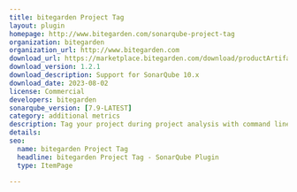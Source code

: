 ```yaml
---
title: bitegarden Project Tag
layout: plugin
homepage: http://www.bitegarden.com/sonarqube-project-tag
organization: bitegarden
organization_url: http://www.bitegarden.com
download_url: https://marketplace.bitegarden.com/download/productArtifact?productName=bitegarden-sonarqube-project-tag-plugin&productVersion=1.2.1&productFileExt=jar&customerEmail=sonarplugins@gmail.com&customerName=sonarqube&customerSurnames=marketplace&customerCompany=bitegarden
download_version: 1.2.1
download_description: Support for SonarQube 10.x
download_date: 2023-08-02
license: Commercial
developers: bitegarden
sonarqube_version: [7.9-LATEST]
category: additional metrics
description: Tag your project during project analysis with command line property
details: 
seo:
  name: bitegarden Project Tag
  headline: bitegarden Project Tag - SonarQube Plugin
  type: ItemPage

---
```

